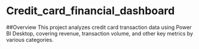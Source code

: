 # Credit_card_financial_dashboard

##Overview
This project analyzes credit card transaction data using Power BI Desktop, covering revenue, transaction volume, and other key metrics by various categories.
 
